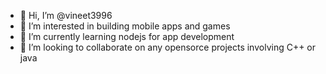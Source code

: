 - 👋 Hi, I’m @vineet3996
- 👀 I’m interested in building mobile apps and games
- 🌱 I’m currently learning nodejs for app development
- 💞️ I’m looking to collaborate on any opensorce projects involving C++ or java
